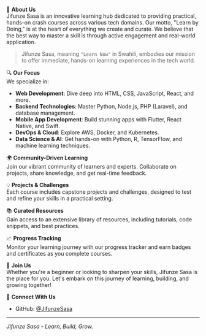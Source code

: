 🚀 **About Us**  
Jifunze Sasa is an innovative learning hub dedicated to providing practical, hands-on crash courses across various tech domains. Our motto, "Learn by Doing," is at the heart of everything we create and curate. We believe that the best way to master a skill is through active engagement and real-world application.

> Jifunze Sasa, meaning `"Learn Now"` in Swahili, embodies our mission to offer immediate, hands-on learning experiences in the tech world.
 
🔍 **Our Focus**  
We specialize in:
- **Web Development**: Dive deep into HTML, CSS, JavaScript, React, and more.
- **Backend Technologies**: Master Python, Node.js, PHP (Laravel), and database management.
- **Mobile App Development**: Build stunning apps with Flutter, React Native, and Swift.
- **DevOps & Cloud**: Explore AWS, Docker, and Kubernetes.
- **Data Science & AI**: Get hands-on with Python, R, TensorFlow, and machine learning techniques.

🌍 **Community-Driven Learning**  
Join our vibrant community of learners and experts. Collaborate on projects, share knowledge, and get real-time feedback.

💡 **Projects & Challenges**  
Each course includes capstone projects and challenges, designed to test and refine your skills in a practical setting.

📚 **Curated Resources**  
Gain access to an extensive library of resources, including tutorials, code snippets, and best practices.

📈 **Progress Tracking**  
Monitor your learning journey with our progress tracker and earn badges and certificates as you complete courses.

🤝 **Join Us**  
Whether you're a beginner or looking to sharpen your skills, Jifunze Sasa is the place for you. Let's embark on this journey of learning, building, and growing together!

🔗 **Connect With Us**  
- GitHub: [@JifunzeSasa](https://github.com/JifunzeSasa)



---

*Jifunze Sasa - Learn, Build, Grow.*
